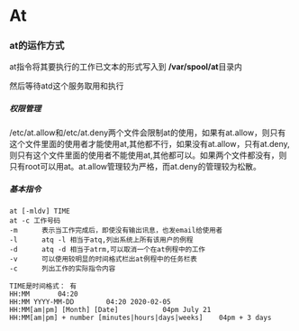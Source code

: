 # At

### at的运作方式

at指令将其要执行的工作已文本的形式写入到 **/var/spool/at**目录内

然后等待atd这个服务取用和执行

##### 权限管理

/etc/at.allow和/etc/at.deny两个文件会限制at的使用，如果有at.allow，则只有这个文件里面的使用者才能使用at,其他都不行，如果没有at.allow，只有at.deny,则只有这个文件里面的使用者不能使用at,其他都可以。如果两个文件都没有，则只有root可以用at。at.allow管理较为严格，而at.deny的管理较为松散。

##### 基本指令

```
at [-mldv] TIME
at -c 工作号码
-m		表示当工作完成后，即使没有输出讯息，也发email给使用者
-l		atq -l 相当于atq,列出系统上所有该用户的例程
-d		atq -d 相当于atrm,可以取消一个在at例程中的工作
-v		可以使用较明显的时间格式栏出at例程中的任务栏表
-c		列出工作的实际指令内容

TIME是时间格式： 有
HH:MM		04:20
HH:MM YYYY-MM-DD  		04:20 2020-02-05
HH:MM[am|pm] [Month] [Date] 		  04pm July 21
HH:MM[am|pm] + number [minutes|hours|days|weeks]	04pm + 3 days

```

